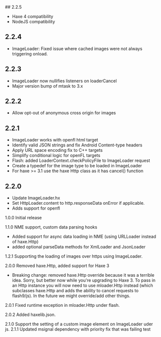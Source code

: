 ## 2.2.5

- Haxe 4 compatibility
- NodeJS compatibility

## 2.2.4

- ImageLoader: Fixed issue where cached images were not always triggering onload.

## 2.2.3

- ImageLoader now nullifies listeners on loaderCancel
- Major version bump of mtask to 3.x

## 2.2.2

- Allow opt-out of anonymous cross origin for images

## 2.2.1

- ImageLoader works with openfl html target
- Identify valid JSON strings and fix Android Content-type headers
- Apply URL space encoding fix to C++ targets
- Simplify conditional logic for openFL targets
- Flash: added LoaderContext.checkPolicyFile to ImageLoader request
- Create a typedef for the image type to be loaded in ImageLoader
- For haxe >= 3.1 use the haxe Http class as it has cancel() function

## 2.2.0

- Update ImageLoader.hx
- Set HttpLoader.content to http.responseData onError if applicable.
- Adds support for openfl

1.0.0 Initial release

1.1.0 NME support, custom data parsing hooks
* Added support for async data loading in NME (using URLLoader instead of 
  haxe.Http)
* added optional parseData methods for XmlLoader and JsonLoader

1.2.1 Supporting the loading of images over https using ImageLoader.

2.0.0 Removed haxe.Http, added support for Haxe 3
* Breaking change: removed haxe.Http override because it was a terrible idea. 
  Sorry, but better now while you're upgrading to Haxe 3. To pass in an Http 
  instance you will now need to use mloader.Http instead (which subclasses 
  haxe.Http and adds the ability to cancel requests to flash9/js). In the 
  future we might override/add other things.

2.0.1 Fixed runtime exception in mloader.Http under flash.

2.0.2 Added haxelib.json.

2.1.0 Support the setting of a custom image element on ImageLoader uder js.
2.1.1 Updated msignal dependency with priority fix that was failing test
